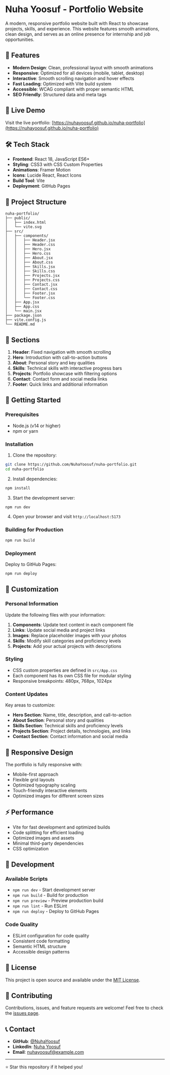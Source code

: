 # Nuha Yoosuf - Portfolio Website

A modern, responsive portfolio website built with React to showcase projects, skills, and experience. This website features smooth animations, clean design, and serves as an online presence for internship and job opportunities.

## 🌟 Features

- **Modern Design**: Clean, professional layout with smooth animations
- **Responsive**: Optimized for all devices (mobile, tablet, desktop)
- **Interactive**: Smooth scrolling navigation and hover effects
- **Fast Loading**: Optimized with Vite build system
- **Accessible**: WCAG compliant with proper semantic HTML
- **SEO Friendly**: Structured data and meta tags

## 🚀 Live Demo

Visit the live portfolio: [https://nuhayoosuf.github.io/nuha-portfolio](https://nuhayoosuf.github.io/nuha-portfolio)

## 🛠️ Tech Stack

- **Frontend**: React 18, JavaScript ES6+
- **Styling**: CSS3 with CSS Custom Properties
- **Animations**: Framer Motion
- **Icons**: Lucide React, React Icons
- **Build Tool**: Vite
- **Deployment**: GitHub Pages

## 📁 Project Structure

```
nuha-portfolio/
├── public/
│   ├── index.html
│   └── vite.svg
├── src/
│   ├── components/
│   │   ├── Header.jsx
│   │   ├── Header.css
│   │   ├── Hero.jsx
│   │   ├── Hero.css
│   │   ├── About.jsx
│   │   ├── About.css
│   │   ├── Skills.jsx
│   │   ├── Skills.css
│   │   ├── Projects.jsx
│   │   ├── Projects.css
│   │   ├── Contact.jsx
│   │   ├── Contact.css
│   │   ├── Footer.jsx
│   │   └── Footer.css
│   ├── App.jsx
│   ├── App.css
│   └── main.jsx
├── package.json
├── vite.config.js
└── README.md
```

## 🎨 Sections

1. **Header**: Fixed navigation with smooth scrolling
2. **Hero**: Introduction with call-to-action buttons
3. **About**: Personal story and key qualities
4. **Skills**: Technical skills with interactive progress bars
5. **Projects**: Portfolio showcase with filtering options
6. **Contact**: Contact form and social media links
7. **Footer**: Quick links and additional information

## 🚀 Getting Started

### Prerequisites

- Node.js (v14 or higher)
- npm or yarn

### Installation

1. Clone the repository:
```bash
git clone https://github.com/NuhaYoosuf/nuha-portfolio.git
cd nuha-portfolio
```

2. Install dependencies:
```bash
npm install
```

3. Start the development server:
```bash
npm run dev
```

4. Open your browser and visit `http://localhost:5173`

### Building for Production

```bash
npm run build
```

### Deployment

Deploy to GitHub Pages:
```bash
npm run deploy
```

## 🎯 Customization

### Personal Information

Update the following files with your information:

1. **Components**: Update text content in each component file
2. **Links**: Update social media and project links
3. **Images**: Replace placeholder images with your photos
4. **Skills**: Modify skill categories and proficiency levels
5. **Projects**: Add your actual projects with descriptions

### Styling

- CSS custom properties are defined in `src/App.css`
- Each component has its own CSS file for modular styling
- Responsive breakpoints: 480px, 768px, 1024px

### Content Updates

Key areas to customize:

- **Hero Section**: Name, title, description, and call-to-action
- **About Section**: Personal story and qualities
- **Skills Section**: Technical skills and proficiency levels
- **Projects Section**: Project details, technologies, and links
- **Contact Section**: Contact information and social media

## 📱 Responsive Design

The portfolio is fully responsive with:

- Mobile-first approach
- Flexible grid layouts
- Optimized typography scaling
- Touch-friendly interactive elements
- Optimized images for different screen sizes

## ⚡ Performance

- Vite for fast development and optimized builds
- Code splitting for efficient loading
- Optimized images and assets
- Minimal third-party dependencies
- CSS optimization

## 🔧 Development

### Available Scripts

- `npm run dev` - Start development server
- `npm run build` - Build for production
- `npm run preview` - Preview production build
- `npm run lint` - Run ESLint
- `npm run deploy` - Deploy to GitHub Pages

### Code Quality

- ESLint configuration for code quality
- Consistent code formatting
- Semantic HTML structure
- Accessible design patterns

## 📝 License

This project is open source and available under the [MIT License](LICENSE).

## 🤝 Contributing

Contributions, issues, and feature requests are welcome! Feel free to check the [issues page](https://github.com/NuhaYoosuf/nuha-portfolio/issues).

## 📞 Contact

- **GitHub**: [@NuhaYoosuf](https://github.com/NuhaYoosuf)
- **LinkedIn**: [Nuha Yoosuf](https://linkedin.com/in/nuhayoosuf)
- **Email**: nuhayoosuf@example.com

---

⭐ Star this repository if it helped you!
